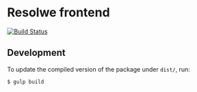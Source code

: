 # Resolwe frontend

[![Build Status](https://travis-ci.org/genialis/resolwe-js.svg?branch=master)](https://travis-ci.org/genialis/resolwe-js)

## Development

To update the compiled version of the package under `dist/`, run:
```
$ gulp build
```
